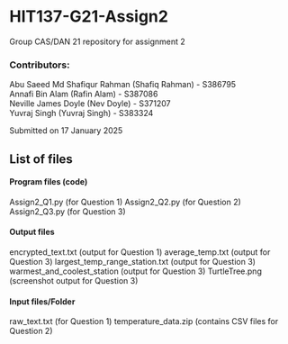 # HIT137-G21-Assign2
Group CAS/DAN 21 repository for assignment 2

### Contributors: 
Abu Saeed Md Shafiqur Rahman (Shafiq Rahman) - S386795 \
Annafi Bin Alam (Rafin Alam) - S387086 \
Neville James Doyle (Nev Doyle) - S371207 \
Yuvraj Singh (Yuvraj Singh) - S383324 

Submitted on 17 January 2025

## List of files
#### Program files (code)
Assign2_Q1.py (for Question 1)
Assign2_Q2.py (for Question 2)
Assign2_Q3.py (for Question 3)
#### Output files
encrypted_text.txt (output for Question 1)
average_temp.txt (output for Question 3)
largest_temp_range_station.txt (output for Question 3)
warmest_and_coolest_station (output for Question 3)
TurtleTree.png (screenshot output for Question 3)
#### Input files/Folder
raw_text.txt (for Question 1)
temperature_data.zip (contains CSV files for Question 2)

